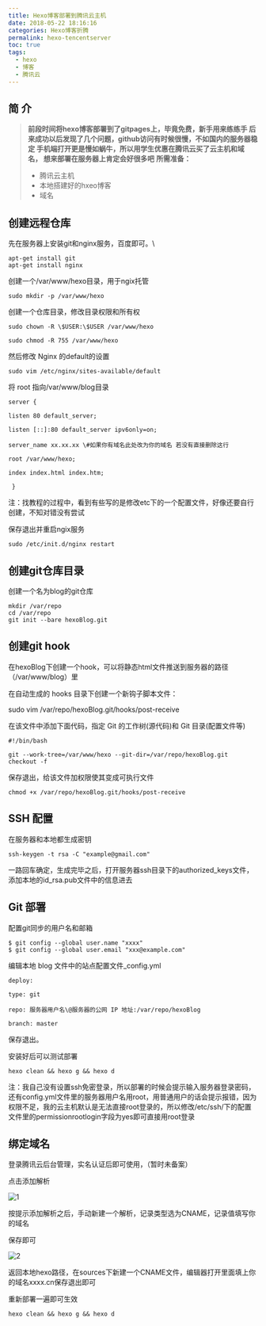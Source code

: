 ```yaml
---
title: Hexo博客部署到腾讯云主机
date: 2018-05-22 18:16:16
categories: Hexo博客折腾
permalink: hexo-tencentserver
toc: true
tags:
  - hexo
  - 博客
  - 腾讯云
---
```

简 介
----

>**前段时间将hexo博客部署到了gitpages上，毕竟免费，新手用来练练手
>后来成功以后发现了几个问题，github访问有时候很慢，不如国内的服务器稳定
>手机端打开更是慢如蜗牛，所以用学生优惠在腾讯云买了云主机和域名，
>想来部署在服务器上肯定会好很多吧**
>**所需准备：**
> - 腾讯云主机
> - 本地搭建好的hxeo博客
> - 域名

<!-- more -->

创建远程仓库
------------

先在服务器上安装git和nginx服务，百度即可。\

```
apt-get install git
apt-get install nginx
```

创建一个/var/www/hexo目录，用于ngix托管

```
sudo mkdir -p /var/www/hexo
```

创建一个仓库目录，修改目录权限和所有权

```
sudo chown -R \$USER:\$USER /var/www/hexo
```
```
sudo chmod -R 755 /var/www/hexo
```

然后修改 Nginx 的default的设置

```
sudo vim /etc/nginx/sites-available/default
```

将 root 指向/var/www/blog目录

```
server {

listen 80 default_server;

listen [::]:80 default_server ipv6only=on;

server_name xx.xx.xx \#如果你有域名此处改为你的域名 若没有直接删除这行

root /var/www/hexo;

index index.html index.htm;

 }
 ```

注：找教程的过程中，看到有些写的是修改etc下的一个配置文件，好像还要自行创建，不知对错没有尝试

保存退出并重启ngix服务

```
sudo /etc/init.d/nginx restart
```

创建git仓库目录
------------

创建一个名为blog的git仓库
```
mkdir /var/repo
cd /var/repo
git init --bare hexoBlog.git
```

创建git hook
------------

在hexoBlog下创建一个hook，可以将静态html文件推送到服务器的路径（/var/www/blog）里

在自动生成的 hooks 目录下创建一个新钩子脚本文件：

sudo vim /var/repo/hexoBlog.git/hooks/post-receive

在该文件中添加下面代码，指定 Git 的工作树(源代码)和 Git 目录(配置文件等)

```
#!/bin/bash

git --work-tree=/var/www/hexo --git-dir=/var/repo/hexoBlog.git checkout -f
```

保存退出，给该文件加权限使其变成可执行文件

```
chmod +x /var/repo/hexoBlog.git/hooks/post-receive
```

SSH 配置
--------

在服务器和本地都生成密钥
```
ssh-keygen -t rsa -C "example@gmail.com"
```
一路回车确定，生成完毕之后，打开服务器ssh目录下的authorized_keys文件，添加本地的id_rsa.pub文件中的信息进去

Git 部署
--------

配置git同步的用户名和邮箱
```
$ git config --global user.name "xxxx"
$ git config --global user.email "xxx@example.com"
```

编辑本地 blog 文件中的站点配置文件_config.yml
```
deploy:

type: git

repo: 服务器用户名\@服务器的公网 IP 地址:/var/repo/hexoBlog

branch: master
```

保存退出。

安装好后可以测试部署

```
hexo clean && hexo g && hexo d
```

注：我自己没有设置ssh免密登录，所以部署的时候会提示输入服务器登录密码，还有config.yml文件里的服务器用户名用root，用普通用户的话会提示报错，因为权限不足，我的云主机默认是无法直接root登录的，所以修改/etc/ssh/下的配置文件里的permissionrootlogin字段为yes即可直接用root登录

绑定域名
--------

登录腾讯云后台管理，实名认证后即可使用，（暂时未备案）

点击添加解析

![1](https://tedioreleeblog.pek3b.qingstor.com/Hexo%E5%8D%9A%E5%AE%A2%E9%83%A8%E7%BD%B2%E5%88%B0%E8%85%BE%E8%AE%AF%E4%BA%91%E4%B8%BB%E6%9C%BA/1.jpg)

按提示添加解析之后，手动新建一个解析，记录类型选为CNAME，记录值填写你的域名

保存即可

![2](https://tedioreleeblog.pek3b.qingstor.com/Hexo%E5%8D%9A%E5%AE%A2%E9%83%A8%E7%BD%B2%E5%88%B0%E8%85%BE%E8%AE%AF%E4%BA%91%E4%B8%BB%E6%9C%BA/2.jpg)

返回本地hexo路径，在sources下新建一个CNAME文件，编辑器打开里面填上你的域名xxxx.cn保存退出即可

重新部署一遍即可生效

```
hexo clean && hexo g && hexo d
```
